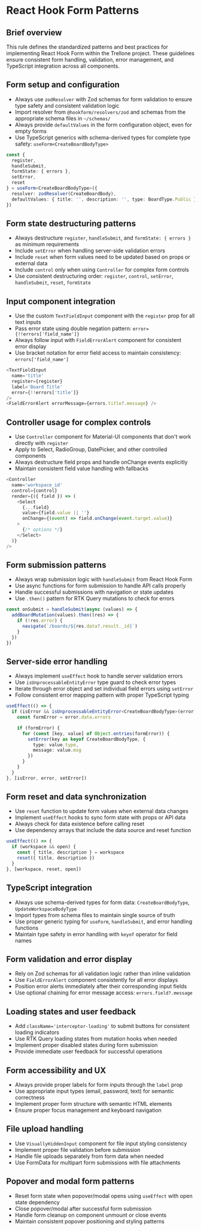 # React Hook Form Patterns

## Brief overview

This rule defines the standardized patterns and best practices for implementing React Hook Form within the Trellone project. These guidelines ensure consistent form handling, validation, error management, and TypeScript integration across all components.

## Form setup and configuration

- Always use `zodResolver` with Zod schemas for form validation to ensure type safety and consistent validation logic
- Import resolver from `@hookform/resolvers/zod` and schemas from the appropriate schema files in `~/schemas/`
- Always provide `defaultValues` in the form configuration object, even for empty forms
- Use TypeScript generics with schema-derived types for complete type safety: `useForm<CreateBoardBodyType>`

```typescript
const {
  register,
  handleSubmit,
  formState: { errors },
  setError,
  reset
} = useForm<CreateBoardBodyType>({
  resolver: zodResolver(CreateBoardBody),
  defaultValues: { title: '', description: '', type: BoardType.Public }
})
```

## Form state destructuring patterns

- Always destructure `register`, `handleSubmit`, and `formState: { errors }` as minimum requirements
- Include `setError` when handling server-side validation errors
- Include `reset` when form values need to be updated based on props or external data
- Include `control` only when using `Controller` for complex form controls
- Use consistent destructuring order: `register`, `control`, `setError`, `handleSubmit`, `reset`, `formState`

## Input component integration

- Use the custom `TextFieldInput` component with the `register` prop for all text inputs
- Pass error state using double negation pattern: `error={!!errors['field_name']}`
- Always follow input with `FieldErrorAlert` component for consistent error display
- Use bracket notation for error field access to maintain consistency: `errors['field_name']`

```typescript
<TextFieldInput
  name='title'
  register={register}
  label='Board Title'
  error={!!errors['title']}
/>
<FieldErrorAlert errorMessage={errors.title?.message} />
```

## Controller usage for complex controls

- Use `Controller` component for Material-UI components that don't work directly with `register`
- Apply to Select, RadioGroup, DatePicker, and other controlled components
- Always destructure field props and handle onChange events explicitly
- Maintain consistent field value handling with fallbacks

```typescript
<Controller
  name='workspace_id'
  control={control}
  render={({ field }) => (
    <Select
      {...field}
      value={field.value || ''}
      onChange={(event) => field.onChange(event.target.value)}
    >
      {/* options */}
    </Select>
  )}
/>
```

## Form submission patterns

- Always wrap submission logic with `handleSubmit` from React Hook Form
- Use async functions for form submission to handle API calls properly
- Handle successful submissions with navigation or state updates
- Use `.then()` pattern for RTK Query mutations to check for errors

```typescript
const onSubmit = handleSubmit(async (values) => {
  addBoardMutation(values).then((res) => {
    if (!res.error) {
      navigate(`/boards/${res.data?.result._id}`)
    }
  })
})
```

## Server-side error handling

- Always implement `useEffect` hook to handle server validation errors
- Use `isUnprocessableEntityError` type guard to check error types
- Iterate through error object and set individual field errors using `setError`
- Follow consistent error mapping pattern with proper TypeScript typing

```typescript
useEffect(() => {
  if (isError && isUnprocessableEntityError<CreateBoardBodyType>(error)) {
    const formError = error.data.errors

    if (formError) {
      for (const [key, value] of Object.entries(formError)) {
        setError(key as keyof CreateBoardBodyType, {
          type: value.type,
          message: value.msg
        })
      }
    }
  }
}, [isError, error, setError])
```

## Form reset and data synchronization

- Use `reset` function to update form values when external data changes
- Implement `useEffect` hooks to sync form state with props or API data
- Always check for data existence before calling reset
- Use dependency arrays that include the data source and reset function

```typescript
useEffect(() => {
  if (workspace && open) {
    const { title, description } = workspace
    reset({ title, description })
  }
}, [workspace, reset, open])
```

## TypeScript integration

- Always use schema-derived types for form data: `CreateBoardBodyType`, `UpdateWorkspaceBodyType`
- Import types from schema files to maintain single source of truth
- Use proper generic typing for `useForm`, `handleSubmit`, and error handling functions
- Maintain type safety in error handling with `keyof` operator for field names

## Form validation and error display

- Rely on Zod schemas for all validation logic rather than inline validation
- Use `FieldErrorAlert` component consistently for all error displays
- Position error alerts immediately after their corresponding input fields
- Use optional chaining for error message access: `errors.field?.message`

## Loading states and user feedback

- Add `className='interceptor-loading'` to submit buttons for consistent loading indicators
- Use RTK Query loading states from mutation hooks when needed
- Implement proper disabled states during form submission
- Provide immediate user feedback for successful operations

## Form accessibility and UX

- Always provide proper labels for form inputs through the `label` prop
- Use appropriate input types (email, password, text) for semantic correctness
- Implement proper form structure with semantic HTML elements
- Ensure proper focus management and keyboard navigation

## File upload handling

- Use `VisuallyHiddenInput` component for file input styling consistency
- Implement proper file validation before submission
- Handle file uploads separately from form data when needed
- Use FormData for multipart form submissions with file attachments

## Popover and modal form patterns

- Reset form state when popover/modal opens using `useEffect` with open state dependency
- Close popover/modal after successful form submission
- Handle form cleanup on component unmount or close events
- Maintain consistent popover positioning and styling patterns
